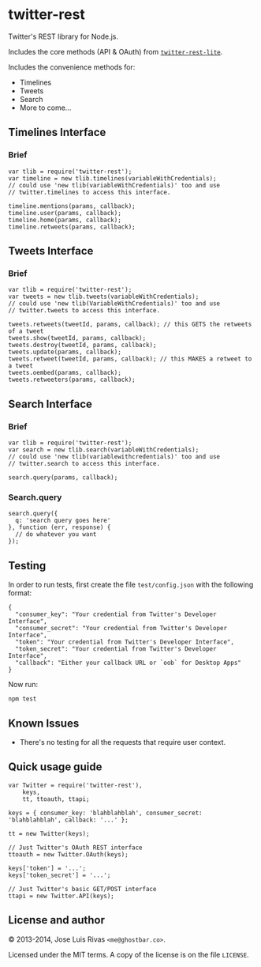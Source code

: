 twitter-rest
============

Twitter's REST library for Node.js.

Includes the core methods (API & OAuth) from [`twitter-rest-lite`](https://github.com/ghostbar/twitter-rest-lite).

Includes the convenience methods for:

- Timelines
- Tweets
- Search
- More to come...

Timelines Interface
-------------------

### Brief

    var tlib = require('twitter-rest');
    var timeline = new tlib.timelines(variableWithCredentials);
    // could use 'new tlib(variableWithCredentials)' too and use
    // twitter.timelines to access this interface.

    timeline.mentions(params, callback);
    timeline.user(params, callback);
    timeline.home(params, callback);
    timeline.retweets(params, callback);

Tweets Interface
----------------

### Brief

    var tlib = require('twitter-rest');
    var tweets = new tlib.tweets(variableWithCredentials);
    // could use 'new tlib(VariableWithCredentials)' too and use
    // twitter.tweets to access this interface.

    tweets.retweets(tweetId, params, callback); // this GETS the retweets of a tweet
    tweets.show(tweetId, params, callback);
    tweets.destroy(tweetId, params, callback);
    tweets.update(params, callback);
    tweets.retweet(tweetId, params, callback); // this MAKES a retweet to a tweet
    tweets.oembed(params, callback);
    tweets.retweeters(params, callback);

Search Interface
----------------

### Brief

    var tlib = require('twitter-rest');
    var search = new tlib.search(variableWithCredentials);
    // could use 'new tlib(variablewithcredentials)' too and use
    // twitter.search to access this interface.

    search.query(params, callback);

### Search.query

    search.query({
      q: 'search query goes here'
    }, function (err, response) {
      // do whatever you want
    });

Testing
-------

In order to run tests, first create the file `test/config.json` with the following format:

    {
      "consumer_key": "Your credential from Twitter's Developer Interface",
      "consumer_secret": "Your credential from Twitter's Developer Interface",
      "token": "Your credential from Twitter's Developer Interface",
      "token_secret": "Your credential from Twitter's Developer Interface",
      "callback": "Either your callback URL or `oob` for Desktop Apps"
    }

Now run:

    npm test

Known Issues
------------

- There's no testing for all the requests that require user context.

Quick usage guide
-----------------

    var Twitter = require('twitter-rest'),
        keys,
        tt, ttoauth, ttapi;

    keys = { consumer_key: 'blahblahblah', consumer_secret: 'blahblahblah', callback: '...' };

    tt = new Twitter(keys);

    // Just Twitter's OAuth REST interface
    ttoauth = new Twitter.OAuth(keys);

    keys['token'] = '...';
    keys['token_secret'] = '...';

    // Just Twitter's basic GET/POST interface
    ttapi = new Twitter.API(keys);


License and author
------------------
© 2013-2014, Jose Luis Rivas `<me@ghostbar.co>`. 

Licensed under the MIT terms. A copy of the license is on the file `LICENSE`.

